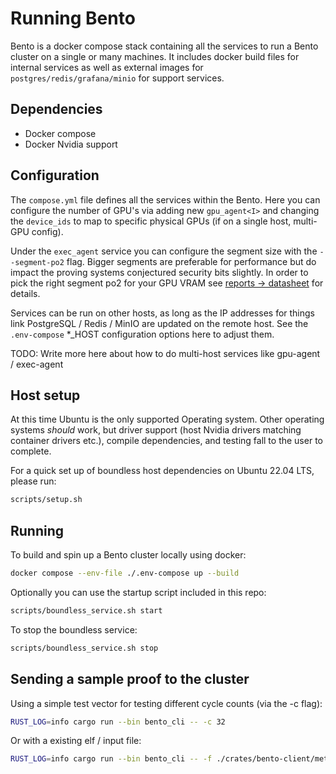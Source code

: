 # Running Bento

Bento is a docker compose stack containing all the services to run a Bento cluster on a single or many machines.
It includes docker build files for internal services as well as external images for `postgres/redis/grafana/minio` for support services.

## Dependencies

- Docker compose
- Docker Nvidia support

## Configuration

The `compose.yml` file defines all the services within the Bento. Here you can configure the number of GPU's via adding new `gpu_agent<I>` and changing the `device_ids` to map to specific physical GPUs (if on a single host, multi-GPU config).

Under the `exec_agent` service you can configure the segment size with the `--segment-po2` flag. Bigger segments are preferable for performance but do impact the proving systems conjectured security bits slightly. In order to pick the right segment po2 for your GPU VRAM see [reports -> datasheet](https://reports.risczero.com) for details.

Services can be run on other hosts, as long as the IP addresses for things link PostgreSQL / Redis / MinIO are updated on the remote host. See the `.env-compose` \*\_HOST configuration options here to adjust them.

<div class="warning">

TODO: Write more here about how to do multi-host services like gpu-agent / exec-agent

</div>

## Host setup

At this time Ubuntu is the only supported Operating system. Other operating systems _should_ work, but driver support (host Nvidia drivers matching container drivers etc.), compile dependencies, and testing fall to the user to complete.

For a quick set up of boundless host dependencies on Ubuntu 22.04 LTS, please run:

```sh [Terminal]
scripts/setup.sh
```

## Running

To build and spin up a Bento cluster locally using docker:

```sh [Terminal]
docker compose --env-file ./.env-compose up --build
```

Optionally you can use the startup script included in this repo:

```sh [Terminal]
scripts/boundless_service.sh start
```

To stop the boundless service:

```sh [Terminal]
scripts/boundless_service.sh stop
```

## Sending a sample proof to the cluster

Using a simple test vector for testing different cycle counts (via the -c flag):

```sh [Terminal]
RUST_LOG=info cargo run --bin bento_cli -- -c 32
```

Or with a existing elf / input file:

```sh [Terminal]
RUST_LOG=info cargo run --bin bento_cli -- -f ./crates/bento-client/method_name -i /tmp/input.bin
```
